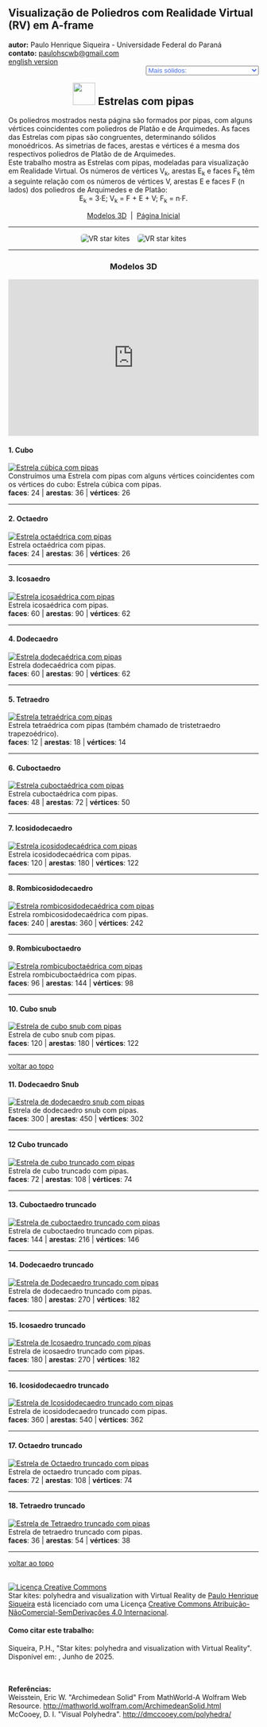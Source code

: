 <link rel="stylesheet" href="../../scripts/style.css">
<meta charset="utf-8">
<link rel="icon" type="image/png" href="../vr/salas/imagens/icone.png">
<h2>Visualização de Poliedros com Realidade Virtual (RV) em A-frame</h2>
<b>autor:</b> Paulo Henrique Siqueira - Universidade Federal do Paraná
<br><b>contato:</b> <a href="#"> paulohscwb@gmail.com </a>
<br><a href="https://paulohscwb.github.io/polyhedra3/kites/">english version</a>
<form style="margin: 0 auto; float:right; text-align:right; width:100%; margin-bottom:15px;">
	<select id="url" onchange="urlHandler(this.value)" style="color:royalblue;">
		<option disabled selected>Mais sólidos:</option>
		<option value="../../catalangems/pt-br/">Gemas de Catalan</option>
		<option value="../../dragon-archimedes/pt-br/">Fractais do dragão de Arquimedes</option>
		<option disabled value="../../kites/pt-br/">Estrelas com pipas</option>
		<!--<option value="../../fractal-catalan/pt-br/">Fractais de Catalan</option>
		<option value="../../deltahedra/pt-br/">Deltaedros</option>
		<option value="../../unicorn-platonic/pt-br/">Fractais do unicórnio de Platão</option>
		<option value="../../dragon-catalan/pt-br/">Fractais do dragão de Catalan</option>
		<option value="../../fractalnonconvex1/pt-br/">Fractais de poliedros não convexos</option>
		<option value="../../truncated-archimedes/pt-br/">Poliedros Arquimedianos truncados</option>
		<option value="../../unicorn-catalan/pt-br/">Fractais do unicórnio de Catalan</option>
		<option value="../../dragon-nonconvex/pt-br/">Fractais de dragão de poliedros não convexos</option>
		<option value="../../fractalnonconvex2/pt-br/">Fractais de poliedros não convexos 2</option>
		<option value="../../unicorn-archimedes/pt-br/">Fractais do unicórnio de Arquimedes</option>
		<option value="../../fractalnonconvex3/pt-br/">Fractais de poliedros não convexos 3</option>
		<option value="../../truncated-catalan/pt-br/">Poliedros de Catalan truncados</option>
		<option value="../../unicorn-nonconvex1/pt-br/">Fractais do unicórnio de poliedros não convexos</option>
		<option value="../../dragon-nonconvex2/pt-br/">Fractais de dragão de poliedros não convexos 2</option>
		<option value="../../unicorn-nonconvex2/pt-br/">Fractais do unicórnio de poliedros não convexos 2</option>
		<option value="../../fractalnonconvex4/pt-br/">Fractais de poliedros não convexos 4</option>
		<option value="../../dragon-nonconvex3/pt-br/">Fractais de dragão de poliedros não convexos 3</option>
		<option value="../../fractalnonconvex5/pt-br/">Fractais de poliedros não convexos 5</option>
		<option value="../../unicorn-nonconvex3/pt-br/">Fractais do unicórnio de poliedros não convexos 3</option>
		<option value="../../fractalnonconvex6/pt-br/">Fractais de poliedros não convexos 6</option>-->
	</select>
</form>
<script>
function urlHandler(value) {                               
    window.location.assign(`${value}`);
}
</script>

<p id="p1"></p>
  <h2 align="center"><img src="../vr/salas/imagens/icone.png" style="margin-bottom:-10px" width="45"> Estrelas com pipas</h2>
  Os poliedros mostrados nesta página são formados por pipas, com alguns vértices coincidentes com poliedros de Platão e de Arquimedes. As faces das Estrelas com pipas são congruentes, determinando sólidos monoédricos. As simetrias de faces, arestas e vértices é a mesma dos respectivos poliedros de Platão de de Arquimedes.
<br>Este trabalho mostra as Estrelas com pipas, modeladas para visualização em Realidade Virtual. Os números de vértices V<sub>k</sub>, arestas E<sub>k</sub> e faces F<sub>k</sub> têm a seguinte relação com os números de vértices V, arestas E e faces F (n lados) dos poliedros de Arquimedes e de Platão:
<br><center>E<sub>k</sub> = 3&middot;E; V<sub>k</sub> = F + E + V; F<sub>k</sub> = n&middot;F.</center>
 <p align="center"><a href="#m3d">Modelos 3D</a><span>&nbsp;&nbsp;|&nbsp;&nbsp;</span><a href="../../pt-br/">Página Inicial</a></p>
<hr>
  <p align="center"><img src="../vr/salas/videos/kites1.gif" style="max-width: 45%; border-radius:5px; margin-right:15px" loading="lazy" alt="VR star kites"/><img src="../vr/salas/videos/kites2.gif" style="max-width: 45%; border-radius:5px;" loading="lazy" alt="VR star kites"/></p> 
<hr>
<h3 id="m3d" align="center">Modelos 3D</h3>
<iframe width="560" height="315" style="max-width:100%" src="https://www.youtube.com/embed/videoseries?list=PLy0I_lGW8HxXE37-GzEiObaiU6cwZwb6y" title="YouTube video player" frameborder="0" allow="accelerometer; autoplay; clipboard-write; encrypted-media; gyroscope; picture-in-picture; web-share" allowfullscreen></iframe>
<h4>1. Cubo</h4>
<a href="../vr/cube_kites.htm" target="_blank" title="modelo 3D" class="fotoA"><img src="../ar/1A.png" class="foto" alt="Estrela cúbica com pipas"></a>
 <br>Construímos uma Estrela com pipas com alguns vértices coincidentes com os vértices do cubo: Estrela cúbica com pipas.
 <br><b>faces</b>: 24 | <b>arestas</b>: 36 | <b>vértices</b>: 26
 <br>
<hr>
<h4>2. Octaedro</h4>
<a href="../vr/octa_kites.htm" target="_blank" title="modelo 3D" class="fotoA"><img src="../ar/2A.png" class="foto" alt="Estrela octaédrica com pipas"></a>
 <br>Estrela octaédrica com pipas.
 <br><b>faces</b>: 24 | <b>arestas</b>: 36 | <b>vértices</b>: 26
 <br>
<hr>
<h4>3. Icosaedro</h4>
<a href="../vr/ico_kites.htm" target="_blank" title="modelo 3D" class="fotoA"><img src="../ar/3A.png" class="foto" alt="Estrela icosaédrica com pipas"></a>
 <br>Estrela icosaédrica com pipas.
 <br><b>faces</b>: 60 | <b>arestas</b>: 90 | <b>vértices</b>: 62
 <br>
<hr>
<h4>4. Dodecaedro</h4>
<a href="../vr/dode_kites.htm" target="_blank" title="modelo 3D" class="fotoA"><img src="../ar/4A.png" class="foto" alt="Estrela dodecaédrica com pipas"></a>
 <br>Estrela dodecaédrica com pipas.
 <br><b>faces</b>: 60 | <b>arestas</b>: 90 | <b>vértices</b>: 62
 <br>
<hr>
<h4>5. Tetraedro</h4>
<a href="../vr/tetra_kites.htm" target="_blank" title="modelo 3D" class="fotoA"><img src="../ar/0A.png" class="foto" alt="Estrela tetraédrica com pipas"></a>
 <br>Estrela tetraédrica com pipas (também chamado de tristetraedro trapezoédrico).
 <br><b>faces</b>: 12 | <b>arestas</b>: 18 | <b>vértices</b>: 14
 <br>
<hr>
<h4>6. Cuboctaedro</h4>
<a href="../vr/Cuboctahedron.htm" target="_blank" title="modelo 3D" class="fotoA"><img src="../ar/5A.png" class="foto" alt="Estrela cuboctaédrica com pipas"></a>
 <br>Estrela cuboctaédrica com pipas.
 <br><b>faces</b>: 48 | <b>arestas</b>: 72 | <b>vértices</b>: 50
 <br>
<hr>
<h4>7. Icosidodecaedro</h4>
<a href="../vr/Icosidodecahedron.htm" target="_blank" title="modelo 3D" class="fotoA"><img src="../ar/6A.png" class="foto" alt="Estrela icosidodecaédrica com pipas"></a>
 <br>Estrela icosidodecaédrica com pipas.
 <br><b>faces</b>: 120 | <b>arestas</b>: 180 | <b>vértices</b>: 122
 <br>
<hr>
<h4>8. Rombicosidodecaedro</h4>
<a href="../vr/Rhombicosidodecahedron.htm" target="_blank" title="modelo 3D" class="fotoA"><img src="../ar/7A.png" class="foto" alt="Estrela rombicosidodecaédrica com pipas"></a>
 <br>Estrela rombicosidodecaédrica com pipas.
 <br><b>faces</b>: 240 | <b>arestas</b>: 360 | <b>vértices</b>: 242
 <br>
<hr>
<h4>9. Rombicuboctaedro</h4>
<a href="../vr/Rhombicuboctahedron.htm" target="_blank" title="modelo 3D" class="fotoA"><img src="../ar/8A.png" class="foto" alt="Estrela rombicuboctaédrica com pipas"></a>
 <br>Estrela rombicuboctaédrica com pipas.
 <br><b>faces</b>: 96 | <b>arestas</b>: 144 | <b>vértices</b>: 98
 <br>
<hr>
<h4>10. Cubo snub</h4>
<a href="../vr/Snub_Cube.htm" target="_blank" title="modelo 3D" class="fotoA"><img src="../ar/9A.png" class="foto" alt="Estrela de cubo snub com pipas"></a>
 <br>Estrela de cubo snub com pipas.
 <br><b>faces</b>: 120 | <b>arestas</b>: 180 | <b>vértices</b>: 122
 <br>
<hr>
<p class="topop"><a href="#p1" class="topo">voltar ao topo</a></p>
<h4>11. Dodecaedro Snub</h4>
<a href="../vr/Snub_Dodecahedron.htm" target="_blank" title="modelo 3D" class="fotoA"><img src="../ar/10A.png" class="foto" alt="Estrela de dodecaedro snub com pipas"></a>
 <br>Estrela de dodecaedro snub com pipas.
 <br><b>faces</b>: 300 | <b>arestas</b>: 450 | <b>vértices</b>: 302
 <br>
<hr>
<h4>12 Cubo truncado</h4>
<a href="../vr/Truncated_Cube.htm" target="_blank" title="modelo 3D" class="fotoA"><img src="../ar/11A.png" class="foto" alt="Estrela de cubo truncado com pipas"></a>
 <br>Estrela de cubo truncado com pipas.
 <br><b>faces</b>: 72 | <b>arestas</b>: 108 | <b>vértices</b>: 74
 <br>
<hr>
<h4>13. Cuboctaedro truncado</h4>
<a href="../vr/Truncated_Cuboctahedron.htm" target="_blank" title="modelo 3D" class="fotoA"><img src="../ar/12A.png" class="foto" alt="Estrela de cuboctaedro truncado com pipas"></a>
 <br>Estrela de cuboctaedro truncado com pipas.
 <br><b>faces</b>: 144 | <b>arestas</b>: 216 | <b>vértices</b>: 146
 <br>
<hr>
<h4>14. Dodecaedro truncado</h4>
<a href="../vr/Truncated_Dodecahedron.htm" target="_blank" title="modelo 3D" class="fotoA"><img src="../ar/13A.png" class="foto" alt="Estrela de Dodecaedro truncado com pipas"></a>
 <br>Estrela de dodecaedro truncado com pipas.
 <br><b>faces</b>: 180 | <b>arestas</b>: 270 | <b>vértices</b>: 182
 <br>
<hr>
<h4>15. Icosaedro truncado</h4>
<a href="../vr/Truncated_Icosahedron.htm" target="_blank" title="modelo 3D" class="fotoA"><img src="../ar/14A.png" class="foto" alt="Estrela de Icosaedro truncado com pipas"></a>
 <br>Estrela de icosaedro truncado com pipas.
 <br><b>faces</b>: 180 | <b>arestas</b>: 270 | <b>vértices</b>: 182
 <br>
<hr>
<h4>16. Icosidodecaedro truncado</h4>
<a href="../vr/Truncated_Icosidodecahedron.htm" target="_blank" title="modelo 3D" class="fotoA"><img src="../ar/15A.png" class="foto" alt="Estrela de Icosidodecaedro truncado com pipas"></a>
 <br>Estrela de icosidodecaedro truncado com pipas.
 <br><b>faces</b>: 360 | <b>arestas</b>: 540 | <b>vértices</b>: 362
 <br>
<hr>
<h4>17. Octaedro truncado</h4>
<a href="../vr/Truncated_Octahedron.htm" target="_blank" title="modelo 3D" class="fotoA"><img src="../ar/16A.png" class="foto" alt="Estrela de Octaedro truncado com pipas"></a>
 <br>Estrela de octaedro truncado com pipas.
 <br><b>faces</b>: 72 | <b>arestas</b>: 108 | <b>vértices</b>: 74
 <br>
<hr>
<h4>18. Tetraedro truncado</h4>
<a href="../vr/Truncated_Tetrahedron.htm" target="_blank" title="modelo 3D" class="fotoA"><img src="../ar/17A.png" class="foto" alt="Estrela de Tetraedro truncado com pipas"></a>
 <br>Estrela de tetraedro truncado com pipas.
 <br><b>faces</b>: 36 | <b>arestas</b>: 54 | <b>vértices</b>: 38
 <br>
<hr>
<p class="topop"><a href="#p1" class="topo">voltar ao topo</a></p>

<br><a rel="license" href="http://creativecommons.org/licenses/by-nc-nd/4.0/"><img alt="Licença Creative Commons" style="border-width:0" src="https://i.creativecommons.org/l/by-nc-nd/4.0/88x31.png" loading="lazy"/></a><br /><span xmlns:dct="http://purl.org/dc/terms/" property="dct:title">Star kites: polyhedra and visualization with Virtual Reality</span> de <a xmlns:cc="http://creativecommons.org/ns#" href="https://paulohscwb.github.io/polyhedra3/kites/pt-br/" property="cc:attributionName" rel="cc:attributionURL">Paulo Henrique Siqueira</a> está licenciado com uma Licença <a rel="license" href="http://creativecommons.org/licenses/by-nc-nd/4.0/">Creative Commons Atribuição-NãoComercial-SemDerivações 4.0 Internacional</a>.

<h4>Como citar este trabalho:</h4> 
<p>Siqueira, P.H., "Star kites: polyhedra and visualization with Virtual Reality". Disponível em: <https://paulohscwb.github.io/polyhedra3/dragon-archimedes/pt-br/>, Junho de 2025.</p>
<!--<a target="_blank" href="https://doi.org/10.5281/zenodo.14502405"><img src="https://zenodo.org/badge/DOI/10.5281/zenodo.14502405.svg" alt="DOI"></a>-->
<br><br><b>Referências:</b>
<br>Weisstein, Eric W. "Archimedean Solid" From MathWorld-A Wolfram Web Resource. <a href="http://mathworld.wolfram.com/ArchimedeanSolid.html" target="_blank">http://mathworld.wolfram.com/ArchimedeanSolid.html</a>
<br>McCooey, D. I. "Visual Polyhedra". <a href="http://dmccooey.com/polyhedra/" target="_blank">http://dmccooey.com/polyhedra/</a>
